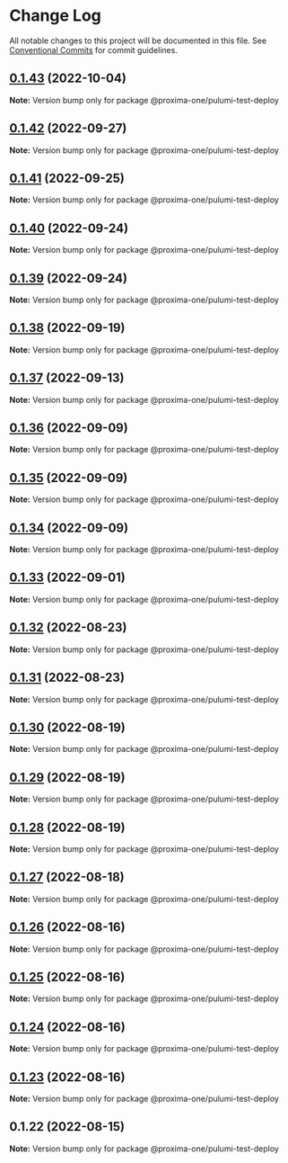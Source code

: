 # Change Log

All notable changes to this project will be documented in this file.
See [Conventional Commits](https://conventionalcommits.org) for commit guidelines.

## [0.1.43](https://github.com/proxima-one/pulumi-components/compare/@proxima-one/pulumi-test-deploy@0.1.42...@proxima-one/pulumi-test-deploy@0.1.43) (2022-10-04)

**Note:** Version bump only for package @proxima-one/pulumi-test-deploy





## [0.1.42](https://github.com/proxima-one/pulumi-components/compare/@proxima-one/pulumi-test-deploy@0.1.41...@proxima-one/pulumi-test-deploy@0.1.42) (2022-09-27)

**Note:** Version bump only for package @proxima-one/pulumi-test-deploy





## [0.1.41](https://github.com/proxima-one/pulumi-components/compare/@proxima-one/pulumi-test-deploy@0.1.40...@proxima-one/pulumi-test-deploy@0.1.41) (2022-09-25)

**Note:** Version bump only for package @proxima-one/pulumi-test-deploy





## [0.1.40](https://github.com/proxima-one/pulumi-components/compare/@proxima-one/pulumi-test-deploy@0.1.39...@proxima-one/pulumi-test-deploy@0.1.40) (2022-09-24)

**Note:** Version bump only for package @proxima-one/pulumi-test-deploy





## [0.1.39](https://github.com/proxima-one/pulumi-components/compare/@proxima-one/pulumi-test-deploy@0.1.38...@proxima-one/pulumi-test-deploy@0.1.39) (2022-09-24)

**Note:** Version bump only for package @proxima-one/pulumi-test-deploy





## [0.1.38](https://github.com/proxima-one/pulumi-components/compare/@proxima-one/pulumi-test-deploy@0.1.37...@proxima-one/pulumi-test-deploy@0.1.38) (2022-09-19)

**Note:** Version bump only for package @proxima-one/pulumi-test-deploy





## [0.1.37](https://github.com/proxima-one/pulumi-components/compare/@proxima-one/pulumi-test-deploy@0.1.36...@proxima-one/pulumi-test-deploy@0.1.37) (2022-09-13)

**Note:** Version bump only for package @proxima-one/pulumi-test-deploy





## [0.1.36](https://github.com/proxima-one/pulumi-components/compare/@proxima-one/pulumi-test-deploy@0.1.35...@proxima-one/pulumi-test-deploy@0.1.36) (2022-09-09)

**Note:** Version bump only for package @proxima-one/pulumi-test-deploy





## [0.1.35](https://github.com/proxima-one/pulumi-components/compare/@proxima-one/pulumi-test-deploy@0.1.34...@proxima-one/pulumi-test-deploy@0.1.35) (2022-09-09)

**Note:** Version bump only for package @proxima-one/pulumi-test-deploy





## [0.1.34](https://github.com/proxima-one/pulumi-components/compare/@proxima-one/pulumi-test-deploy@0.1.33...@proxima-one/pulumi-test-deploy@0.1.34) (2022-09-09)

**Note:** Version bump only for package @proxima-one/pulumi-test-deploy





## [0.1.33](https://github.com/proxima-one/pulumi-components/compare/@proxima-one/pulumi-test-deploy@0.1.32...@proxima-one/pulumi-test-deploy@0.1.33) (2022-09-01)

**Note:** Version bump only for package @proxima-one/pulumi-test-deploy





## [0.1.32](https://github.com/proxima-one/pulumi-components/compare/@proxima-one/pulumi-test-deploy@0.1.31...@proxima-one/pulumi-test-deploy@0.1.32) (2022-08-23)

**Note:** Version bump only for package @proxima-one/pulumi-test-deploy





## [0.1.31](https://github.com/proxima-one/pulumi-components/compare/@proxima-one/pulumi-test-deploy@0.1.30...@proxima-one/pulumi-test-deploy@0.1.31) (2022-08-23)

**Note:** Version bump only for package @proxima-one/pulumi-test-deploy





## [0.1.30](https://github.com/proxima-one/pulumi-components/compare/@proxima-one/pulumi-test-deploy@0.1.29...@proxima-one/pulumi-test-deploy@0.1.30) (2022-08-19)

**Note:** Version bump only for package @proxima-one/pulumi-test-deploy





## [0.1.29](https://github.com/proxima-one/pulumi-components/compare/@proxima-one/pulumi-test-deploy@0.1.28...@proxima-one/pulumi-test-deploy@0.1.29) (2022-08-19)

**Note:** Version bump only for package @proxima-one/pulumi-test-deploy





## [0.1.28](https://github.com/proxima-one/pulumi-components/compare/@proxima-one/pulumi-test-deploy@0.1.27...@proxima-one/pulumi-test-deploy@0.1.28) (2022-08-19)

**Note:** Version bump only for package @proxima-one/pulumi-test-deploy





## [0.1.27](https://github.com/proxima-one/pulumi-components/compare/@proxima-one/pulumi-test-deploy@0.1.26...@proxima-one/pulumi-test-deploy@0.1.27) (2022-08-18)

**Note:** Version bump only for package @proxima-one/pulumi-test-deploy





## [0.1.26](https://github.com/proxima-one/pulumi-components/compare/@proxima-one/pulumi-test-deploy@0.1.25...@proxima-one/pulumi-test-deploy@0.1.26) (2022-08-16)

**Note:** Version bump only for package @proxima-one/pulumi-test-deploy





## [0.1.25](https://github.com/proxima-one/pulumi-components/compare/@proxima-one/pulumi-test-deploy@0.1.24...@proxima-one/pulumi-test-deploy@0.1.25) (2022-08-16)

**Note:** Version bump only for package @proxima-one/pulumi-test-deploy





## [0.1.24](https://github.com/proxima-one/pulumi-components/compare/@proxima-one/pulumi-test-deploy@0.1.23...@proxima-one/pulumi-test-deploy@0.1.24) (2022-08-16)

**Note:** Version bump only for package @proxima-one/pulumi-test-deploy





## [0.1.23](https://github.com/proxima-one/pulumi-components/compare/@proxima-one/pulumi-test-deploy@0.1.22...@proxima-one/pulumi-test-deploy@0.1.23) (2022-08-16)

**Note:** Version bump only for package @proxima-one/pulumi-test-deploy





## 0.1.22 (2022-08-15)

**Note:** Version bump only for package @proxima-one/pulumi-test-deploy
